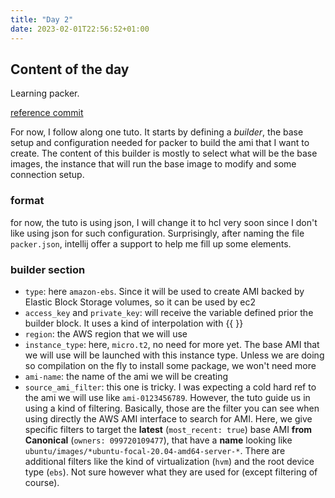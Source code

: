 ```yaml
---
title: "Day 2"
date: 2023-02-01T22:56:52+01:00
---
```


## Content of the day

Learning packer.

[reference commit](https://github.com/leddzip-packer-demo/packer-ami-creation/commit/07ea372e82c25daeb391e96aa01e0453837e3e0c)

For now, I follow along one tuto. It starts by defining a *builder*, the base setup and configuration
needed for packer to build the ami that I want to create. The content of this builder is mostly
to select what will be the base images, the instance that will run the base image to modify and some
connection setup.

### format

for now, the tuto is using json, I will change it to hcl very soon since I don't like using json for such
configuration. Surprisingly, after naming the file `packer.json`, intellij offer a support to help me
fill up some elements.

### builder section

* `type`: here `amazon-ebs`. Since it will be used to create AMI backed by Elastic Block Storage volumes, so
   it can be used by ec2
* `access_key` and `private_key`: will receive the variable defined prior the builder block. It uses a kind of interpolation with {{ }}
* `region`: the AWS region that we will use
* `instance_type`: here, `micro.t2`, no need for more yet. The base AMI that we will use will be launched with
   this instance type. Unless we are doing so compilation on the fly to install some package, we won't need more
* `ami-name`: the name of the ami we will be creating
* `source_ami_filter`: this one is tricky. I was expecting a cold hard ref to the ami we will use like `ami-0123456789`.
   However, the tuto guide us in using a kind of filtering. Basically, those are the filter you can see when using
   directly the AWS AMI interface to search for AMI. Here, we give specific filters to target the **latest** (`most_recent: true`)
   base AMI **from Canonical** (`owners: 099720109477`), that have a **name** looking like `ubuntu/images/*ubuntu-focal-20.04-amd64-server-*`.
   There are additional filters like the kind of virtualization (`hvm`) and the root device type (`ebs`). Not sure however 
   what they are used for (except filtering of course).